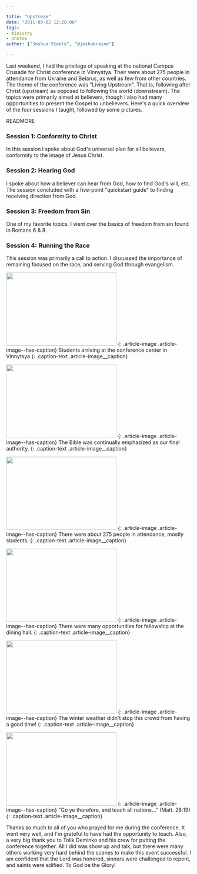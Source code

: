 ```yaml
---

title: "Upstream"
date: "2011-03-02 12:20:06"
tags:
- ministry
- photos
author: ["Joshua Steele", "@joshukraine"]

---
```


Last weekend, I had the privilege of speaking at the national Campus Crusade for Christ conference in Vinnystya. Their were about 275 people in attendance from Ukraine and Belarus, as well as few from other countries. The theme of the conference was "Living Upstream". That is, following after Christ (upstream) as opposed to following the world (downstream). The topics were primarily aimed at believers, though I also had many opportunities to present the Gospel to unbelievers. Here's a quick overview of the four sessions I taught, followed by some pictures.

READMORE

### Session 1: Conformity to Christ

In this session I spoke about God's universal plan for all believers, conformity to the image of Jesus Christ.

### Session 2: Hearing God

I spoke about how a believer can hear from God, how to find God's will, etc. The session concluded with a five-point "quickstart guide" to finding receiving direction from God.

### Session 3: Freedom from Sin

One of my favorite topics. I went over the basics of freedom from sin found in Romans 6 &amp; 8.

### Session 4: Running the Race

This session was primarily a call to action. I discussed the importance of remaining focused on the race, and serving God through evangelism.

<a href="//d21yo20tm8bmc2.cloudfront.net/2011/03/ZBK_2011-6.jpg"><img class="size-medium wp-image-1188" title="ZBK_2011-6" src="//d21yo20tm8bmc2.cloudfront.net/2011/03/ZBK_2011-6-300x199.jpg" alt="" width="300" height="199" /></a>
{: .article-image .article-image--has-caption}
Students arriving at the conference center in Vinnytsya
{: .caption-text .article-image__caption}

<a href="//d21yo20tm8bmc2.cloudfront.net/2011/03/ZBK_2011-117.jpg"><img class="size-medium wp-image-1191" title="ZBK_2011-117" src="//d21yo20tm8bmc2.cloudfront.net/2011/03/ZBK_2011-117-300x200.jpg" alt="" width="300" height="200" /></a>
{: .article-image .article-image--has-caption}
The Bible was continually emphasized as our final authority.
{: .caption-text .article-image__caption}

<a href="//d21yo20tm8bmc2.cloudfront.net/2011/03/ZBK_2011-122.jpg"><img class="size-medium wp-image-1192" title="ZBK_2011-122" src="//d21yo20tm8bmc2.cloudfront.net/2011/03/ZBK_2011-122-300x199.jpg" alt="" width="300" height="199" /></a>
{: .article-image .article-image--has-caption}
There were about 275 people in attendance, mostly students.
{: .caption-text .article-image__caption}

<a href="//d21yo20tm8bmc2.cloudfront.net/2011/03/ZBK_2011-13.jpg"><img class="size-medium wp-image-1189" title="ZBK_2011-13" src="//d21yo20tm8bmc2.cloudfront.net/2011/03/ZBK_2011-13-300x199.jpg" alt="" width="300" height="199" /></a>
{: .article-image .article-image--has-caption}
There were many opportunities for fellowship at the dining hall.
{: .caption-text .article-image__caption}

<a href="//d21yo20tm8bmc2.cloudfront.net/2011/03/ZBK_2011-167.jpg"><img class="size-medium wp-image-1193" title="ZBK_2011-167" src="//d21yo20tm8bmc2.cloudfront.net/2011/03/ZBK_2011-167-300x199.jpg" alt="" width="300" height="199" /></a>
{: .article-image .article-image--has-caption}
The winter weather didn't stop this crowd from having a good time!
{: .caption-text .article-image__caption}

<a href="//d21yo20tm8bmc2.cloudfront.net/2011/03/ZBK_2011-35.jpg"><img class="size-medium wp-image-1190" title="ZBK_2011-35" src="//d21yo20tm8bmc2.cloudfront.net/2011/03/ZBK_2011-35-300x199.jpg" alt="" width="300" height="199" /></a>
{: .article-image .article-image--has-caption}
"Go ye therefore, and teach all nations…" (Matt. 28:19)
{: .caption-text .article-image__caption}

Thanks so much to all of you who prayed for me during the conference. It went very well, and I'm grateful to have had the opportunity to teach. Also, a very big thank you to Tolik Deminko and his crew for putting the conference together. All I did was show up and talk, but there were many others working very hard behind the scenes to make this event successful. I am confident that the Lord was honored, sinners were challenged to repent, and saints were edified. To God be the Glory!

